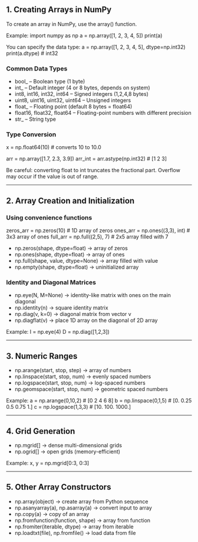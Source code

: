 ## 1. Creating Arrays in NumPy

To create an array in NumPy, use the array() function.

Example:
import numpy as np
a = np.array([1, 2, 3, 4, 5])
print(a)

You can specify the data type:
a = np.array([1, 2, 3, 4, 5], dtype=np.int32)
print(a.dtype)  # int32

### Common Data Types

- bool_ – Boolean type (1 byte)  
- int_ – Default integer (4 or 8 bytes, depends on system)  
- int8, int16, int32, int64 – Signed integers (1,2,4,8 bytes)  
- uint8, uint16, uint32, uint64 – Unsigned integers  
- float_ – Floating point (default 8 bytes = float64)  
- float16, float32, float64 – Floating-point numbers with different precision  
- str_ – String type  

### Type Conversion

x = np.float64(10)  # converts 10 to 10.0

arr = np.array([1.7, 2.3, 3.9])
arr_int = arr.astype(np.int32)  # [1 2 3]

Be careful: converting float to int truncates the fractional part. Overflow may occur if the value is out of range.

---

## 2. Array Creation and Initialization

### Using convenience functions

zeros_arr = np.zeros(10)           # 1D array of zeros
ones_arr = np.ones((3,3), int)     # 3x3 array of ones
full_arr = np.full((2,5), 7)       # 2x5 array filled with 7

- np.zeros(shape, dtype=float) → array of zeros  
- np.ones(shape, dtype=float) → array of ones  
- np.full(shape, value, dtype=None) → array filled with value  
- np.empty(shape, dtype=float) → uninitialized array  

### Identity and Diagonal Matrices

- np.eye(N, M=None) → identity-like matrix with ones on the main diagonal  
- np.identity(n) → square identity matrix  
- np.diag(v, k=0) → diagonal matrix from vector v  
- np.diagflat(v) → place 1D array on the diagonal of 2D array  

Example:
I = np.eye(4)
D = np.diag([1,2,3])

---

## 3. Numeric Ranges

- np.arange(start, stop, step) → array of numbers  
- np.linspace(start, stop, num) → evenly spaced numbers  
- np.logspace(start, stop, num) → log-spaced numbers  
- np.geomspace(start, stop, num) → geometric spaced numbers  

Example:
a = np.arange(0,10,2)   # [0 2 4 6 8]
b = np.linspace(0,1,5)  # [0. 0.25 0.5 0.75 1.]
c = np.logspace(1,3,3)  # [10. 100. 1000.]

---

## 4. Grid Generation

- np.mgrid[] → dense multi-dimensional grids  
- np.ogrid[] → open grids (memory-efficient)  

Example:
x, y = np.mgrid[0:3, 0:3]

---

## 5. Other Array Constructors

- np.array(object) → create array from Python sequence  
- np.asanyarray(a), np.asarray(a) → convert input to array  
- np.copy(a) → copy of an array  
- np.fromfunction(function, shape) → array from function  
- np.fromiter(iterable, dtype) → array from iterable  
- np.loadtxt(file), np.fromfile() → load data from file
